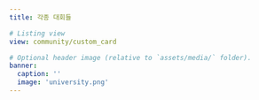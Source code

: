 ```yaml
---
title: 각종 대회들

# Listing view
view: community/custom_card

# Optional header image (relative to `assets/media/` folder).
banner:
  caption: ''
  image: 'university.png'
---
```

